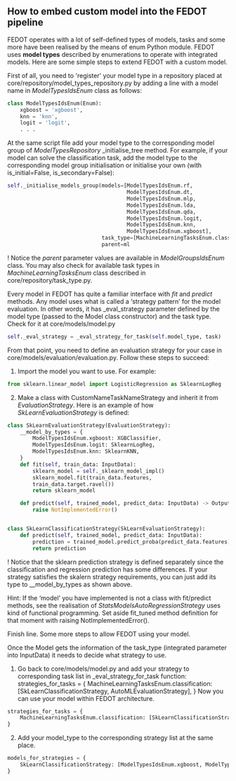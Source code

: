## How to embed custom model into the FEDOT pipeline

FEDOT operates with a lot of self-defined types of models, tasks and some more have been realised by the means of enum Python module. FEDOT uses **model types** described by enumerations to operate with integrated models. Here are some simple steps to extend FEDOT with a custom model.

First of all, you need to 'register' your model type in a repository placed at core/repository/model_types_repository.py by adding a line with a model name in *ModelTypesIdsEnum* class as follows:

```python
class ModelTypesIdsEnum(Enum):
    xgboost = 'xgboost',
    knn = 'knn',
    logit = 'logit',
    . . .
```
At the same script file add your model type to the corresponding model group of *ModelTypesRepository* _initialise_tree method. For example, if your model can solve the classification task, add the model type to the corresponding model group initialisation or initialise your own (with is_initial=False, is_secondary=False):

```python
self._initialise_models_group(models=[ModelTypesIdsEnum.rf,
                                      ModelTypesIdsEnum.dt,
                                      ModelTypesIdsEnum.mlp,
                                      ModelTypesIdsEnum.lda,
                                      ModelTypesIdsEnum.qda,
                                      ModelTypesIdsEnum.logit,
                                      ModelTypesIdsEnum.knn,
                                      ModelTypesIdsEnum.xgboost],
                              task_type=[MachineLearningTasksEnum.classification],
                              parent=ml
```
! Notice the *parent* parameter values are available in *ModelGroupsIdsEnum* class. You may also check for available task types in *MachineLearningTasksEnum* class described in core/repository/task_type.py.

Every model in FEDOT has quite a familiar interface with *fit* and *predict* methods. Any model uses what is called a ‘strategy pattern’ for the model evaluation. In other words, it has _eval_strategy parameter defined by the model type (passed to the Model class constructor) and the task type. Check for it at core/models/model.py

```python
self._eval_strategy = _eval_strategy_for_task(self.model_type, task)
```
From that point, you need to define an evaluation strategy for your case in core/models/evaluation/evaluation.py. Follow these steps to succeed:

1. Import the model you want to use. For example:

```python
from sklearn.linear_model import LogisticRegression as SklearnLogReg
```

2. Make a class with CustomNameTaskNameStrategy and inherit it from *EvaluationStrategy*. Here is an example of how *SkLearnEvaluationStrategy* is defined:

```python
class SkLearnEvaluationStrategy(EvaluationStrategy):
    __model_by_types = {
        ModelTypesIdsEnum.xgboost: XGBClassifier,
        ModelTypesIdsEnum.logit: SklearnLogReg,
        ModelTypesIdsEnum.knn: SklearnKNN,
    }
    def fit(self, train_data: InputData):
        sklearn_model = self._sklearn_model_impl()
        sklearn_model.fit(train_data.features,
        train_data.target.ravel())
        return sklearn_model

    def predict(self, trained_model, predict_data: InputData) -> OutputData:
        raise NotImplementedError()


class SkLearnClassificationStrategy(SkLearnEvaluationStrategy):
    def predict(self, trained_model, predict_data: InputData):
        prediction = trained_model.predict_proba(predict_data.features)[:, 1]
        return prediction
```
! Notice that the sklearn prediction strategy is defined separately since the classification and regression prediction has some differences. If your strategy satisfies the skalern strategy requirements, you can just add its type to __model_by_types as shown above.

Hint: If the ‘model’ you have implemented is not a class with fit/predict methods, see the realisation of *StatsModelsAutoRegressionStrategy* uses kind of functional programming. Set aside fit_tuned method definition for that moment with raising NotImplementedError().

Finish line. Some more steps to allow FEDOT using your model.

Once the Model gets the information of the task_type (integrated parameter into InputData) it needs to decide what strategy to use.

1. Go back to core/models/model.py and add your strategy to corresponding task list in _eval_strategy_for_task function:
strategies_for_tasks = {
    MachineLearningTasksEnum.classification: [SkLearnClassificationStrategy, AutoMLEvaluationStrategy],
}
Now you can use your model within FEDOT architecture.

```python
strategies_for_tasks = {
    MachineLearningTasksEnum.classification: [SkLearnClassificationStrategy, AutoMLEvaluationStrategy],
}
```

2. Add your model_type to the corresponding strategy list at the same place.

```python
models_for_strategies = {
    SkLearnClassificationStrategy: [ModelTypesIdsEnum.xgboost, ModelTypesIdsEnum.knn, ModelTypesIdsEnum.logit]
} 
```
